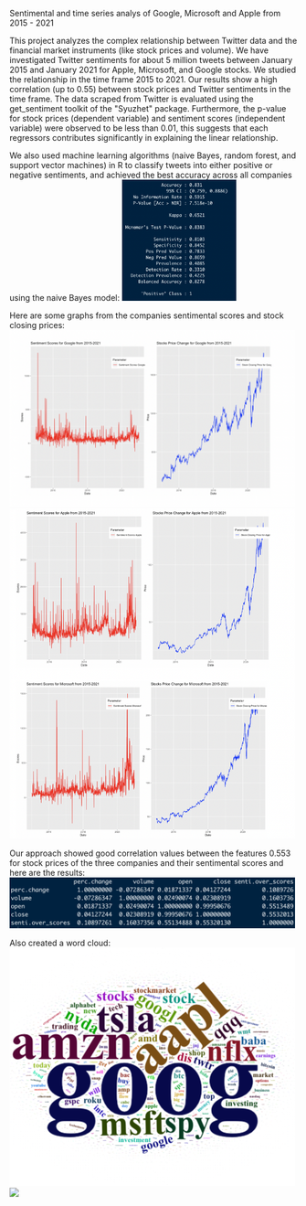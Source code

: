 Sentimental and time series analys of Google, Microsoft and Apple from 2015 - 2021

This project analyzes the complex relationship between Twitter data and the financial market instruments (like stock prices and volume). We have investigated Twitter sentiments for about 5 million tweets between January 2015 and January 2021 for Apple, Microsoft, and Google stocks. We studied the relationship in the time frame 2015 to 2021. Our results show a high correlation (up to 0.55) between stock prices and Twitter sentiments in the time frame. The data scraped from Twitter is evaluated using the get_sentiment toolkit of the "Syuzhet" package. Furthermore, the p-value for stock prices (dependent variable) and sentiment scores (independent variable) were observed to be less than 0.01, this suggests that each regressors contributes significantly in explaining the linear relationship.

We also used machine learning algorithms (naive Bayes, random forest, and support vector machines) in R to classify tweets into either positive or negative sentiments, and achieved the best accuracy across all companies using the naive Bayes model:
<img src="project_results/naive_bayes_confusion_matrix.png" width="200">


Here are some graphs from the companies sentimental scores and stock closing prices:
<img src="project_results/google_sentimenal_scores_and_stock_prices_results.png" width="500">
<img src="project_results/apple_and_microsoft_sentimental%20scores_and_stock_prices_results.png" width="500">

Our approach showed good correlation values between the features 0.553 for stock prices of the three companies and their sentimental scores and here are the results:
<br>
<img src="project_results/overall_correlation _matrix.png" width="500">

Also created a word cloud:
<br>
<img src="project_results/word_cloud.png" width="500">
<img src="project_results/word_cloud2.png" width="500">

